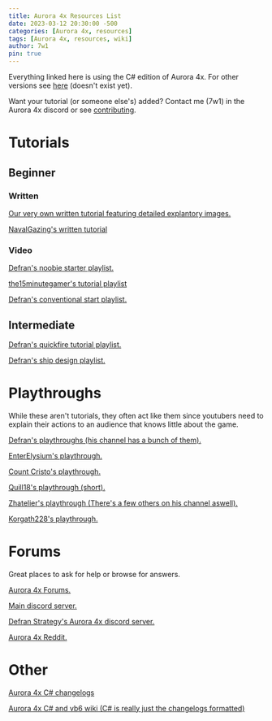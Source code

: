 ```yaml
---
title: Aurora 4x Resources List
date: 2023-03-12 20:30:00 -500
categories: [Aurora 4x, resources]
tags: [Aurora 4x, resources, wiki]
author: 7w1
pin: true
---
```


Everything linked here is using the C# edition of Aurora 4x. For other versions see [here](https://7w1.github.io/posts/resources/) (doesn't exist yet).

Want your tutorial (or someone else's) added? Contact me (7w1) in the Aurora 4x discord or see [contributing](https://github.com/7w1/7w1.github.io).

# Tutorials

## Beginner

### Written

[Our very own written tutorial featuring detailed explantory images.](https://7w1.github.io/posts/tutorial0/)

[NavalGazing's written tutorial](https://www.navalgazing.net/Aurora-Tutorial-Part-1)

### Video

[Defran's noobie starter playlist.](https://www.youtube.com/playlist?list=PLfTxfvIdAKlvJR_Qqy8vrvhJ4b8r6Azbr)

[the15minutegamer's tutorial playlist](https://youtube.com/playlist?list=PLfmOBFyOhyN3BU6lxWtHhT1gzWhiMDhM1)

[Defran's conventional start playlist.](https://www.youtube.com/playlist?list=PLfTxfvIdAKlvsRH7jgj9Ew9g4FntgKSip)

## Intermediate

[Defran's quickfire tutorial playlist.](https://www.youtube.com/playlist?list=PLfTxfvIdAKluRAI7j6_fSc3ypGtC2nmhA)

[Defran's ship design playlist.](https://www.youtube.com/playlist?list=PLfTxfvIdAKlvejwDMxkwmE-ZR0DzoTGZc)

# Playthroughs

While these aren't tutorials, they often act like them since youtubers need to explain their actions to an audience that knows little about the game.

[Defran's playthroughs (his channel has a bunch of them).](https://www.youtube.com/@DefranStrategy/playlists)

[EnterElysium's playthrough.](https://www.youtube.com/playlist?list=PLR5ZBfGW6e1mmQBsRhAxHmZM1a7GQ9Rcl)

[Count Cristo's playthrough.](https://www.youtube.com/playlist?list=PLTLH5xzGKAolcaXLAhGlcvkaCqcuzgR1C)

[Quill18's playthrough (short).](https://www.youtube.com/playlist?list=PLs3acGYgI1-tVuiV_b65o7YfSpjl1S4ai)

[Zhatelier's playthrough (There's a few others on his channel aswell).](https://www.youtube.com/playlist?list=PLKFBBf1WhFzRdjHDTFO4Cn_ny0HSY1Uu6)

[Korgath228's playthrough.](https://www.youtube.com/playlist?list=PLz-vcrP1cq-GpxO4fsna-pUNwbKZOwoCv)

# Forums

Great places to ask for help or browse for answers.

[Aurora 4x Forums.](http://aurora2.pentarch.org/)

[Main discord server.](https://discord.gg/Q5ryqdW)

[Defran Strategy's Aurora 4x discord server.](https://discord.gg/PWy8NDY)

[Aurora 4x Reddit.](https://www.reddit.com/r/aurora/)

# Other

[Aurora 4x C# changelogs](http://aurora2.pentarch.org/index.php?topic=10666.0)

[Aurora 4x C# and vb6 wiki (C# is really just the changelogs formatted)](http://aurorawiki.pentarch.org/index.php?title=Main_Page)